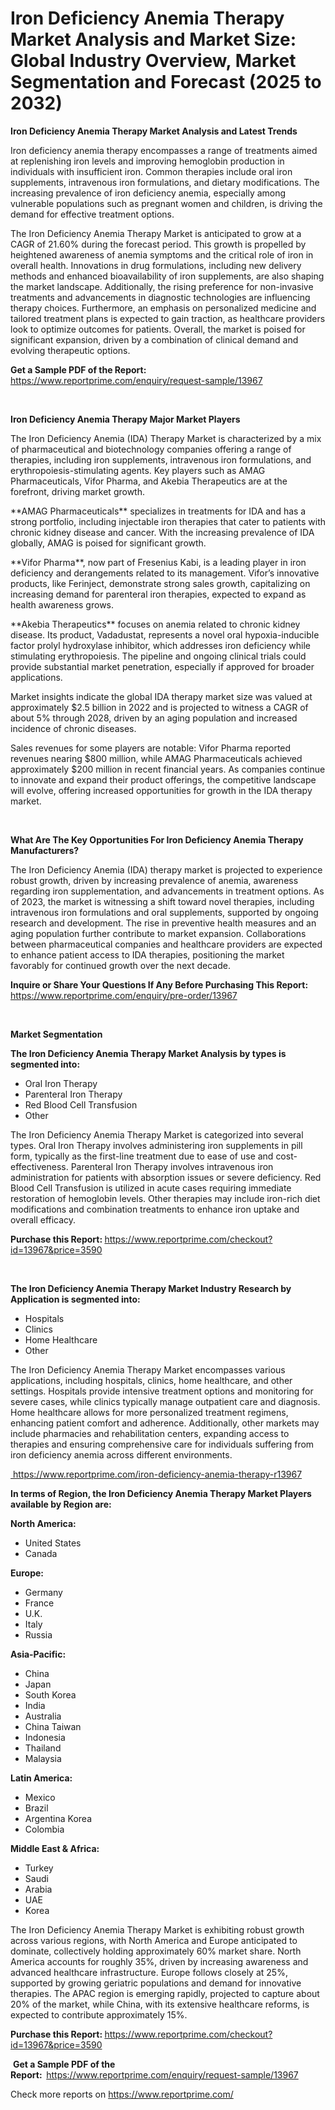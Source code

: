 <p><h1>Iron Deficiency Anemia Therapy Market Analysis and Market Size: Global Industry Overview, Market Segmentation and Forecast (2025 to 2032)</h1></p><p><strong>Iron Deficiency Anemia Therapy Market Analysis and Latest Trends</strong></p>
<p><p>Iron deficiency anemia therapy encompasses a range of treatments aimed at replenishing iron levels and improving hemoglobin production in individuals with insufficient iron. Common therapies include oral iron supplements, intravenous iron formulations, and dietary modifications. The increasing prevalence of iron deficiency anemia, especially among vulnerable populations such as pregnant women and children, is driving the demand for effective treatment options.</p><p>The Iron Deficiency Anemia Therapy Market is anticipated to grow at a CAGR of 21.60% during the forecast period. This growth is propelled by heightened awareness of anemia symptoms and the critical role of iron in overall health. Innovations in drug formulations, including new delivery methods and enhanced bioavailability of iron supplements, are also shaping the market landscape. Additionally, the rising preference for non-invasive treatments and advancements in diagnostic technologies are influencing therapy choices. Furthermore, an emphasis on personalized medicine and tailored treatment plans is expected to gain traction, as healthcare providers look to optimize outcomes for patients. Overall, the market is poised for significant expansion, driven by a combination of clinical demand and evolving therapeutic options.</p></p>
<p><strong>Get a Sample PDF of the Report:&nbsp;</strong> <a href="https://www.reportprime.com/enquiry/request-sample/13967?utm_campaign=2563&utm_medium=2&utm_source=Github&utm_content=ia&utm_term=20032025&utm_id=iron-deficiency-anemia-therapy">https://www.reportprime.com/enquiry/request-sample/13967</a></p>
<p>&nbsp;</p>
<p><strong>Iron Deficiency Anemia Therapy Major Market Players</strong></p>
<p><p>The Iron Deficiency Anemia (IDA) Therapy Market is characterized by a mix of pharmaceutical and biotechnology companies offering a range of therapies, including iron supplements, intravenous iron formulations, and erythropoiesis-stimulating agents. Key players such as AMAG Pharmaceuticals, Vifor Pharma, and Akebia Therapeutics are at the forefront, driving market growth.</p><p>**AMAG Pharmaceuticals** specializes in treatments for IDA and has a strong portfolio, including injectable iron therapies that cater to patients with chronic kidney disease and cancer. With the increasing prevalence of IDA globally, AMAG is poised for significant growth.</p><p>**Vifor Pharma**, now part of Fresenius Kabi, is a leading player in iron deficiency and derangements related to its management. Vifor’s innovative products, like Ferinject, demonstrate strong sales growth, capitalizing on increasing demand for parenteral iron therapies, expected to expand as health awareness grows.</p><p>**Akebia Therapeutics** focuses on anemia related to chronic kidney disease. Its product, Vadadustat, represents a novel oral hypoxia-inducible factor prolyl hydroxylase inhibitor, which addresses iron deficiency while stimulating erythropoiesis. The pipeline and ongoing clinical trials could provide substantial market penetration, especially if approved for broader applications.</p><p>Market insights indicate the global IDA therapy market size was valued at approximately $2.5 billion in 2022 and is projected to witness a CAGR of about 5% through 2028, driven by an aging population and increased incidence of chronic diseases. </p><p>Sales revenues for some players are notable: Vifor Pharma reported revenues nearing $800 million, while AMAG Pharmaceuticals achieved approximately $200 million in recent financial years. As companies continue to innovate and expand their product offerings, the competitive landscape will evolve, offering increased opportunities for growth in the IDA therapy market.</p></p>
<p>&nbsp;</p>
<p><strong>What Are The Key Opportunities For Iron Deficiency Anemia Therapy Manufacturers?</strong></p>
<p><p>The Iron Deficiency Anemia (IDA) therapy market is projected to experience robust growth, driven by increasing prevalence of anemia, awareness regarding iron supplementation, and advancements in treatment options. As of 2023, the market is witnessing a shift toward novel therapies, including intravenous iron formulations and oral supplements, supported by ongoing research and development. The rise in preventive health measures and an aging population further contribute to market expansion. Collaborations between pharmaceutical companies and healthcare providers are expected to enhance patient access to IDA therapies, positioning the market favorably for continued growth over the next decade.</p></p>
<p><strong>Inquire or Share Your Questions If Any Before Purchasing This Report:</strong> <a href="https://www.reportprime.com/enquiry/pre-order/13967?utm_campaign=2563&utm_medium=2&utm_source=Github&utm_content=ia&utm_term=20032025&utm_id=iron-deficiency-anemia-therapy">https://www.reportprime.com/enquiry/pre-order/13967</a></p>
<p>&nbsp;</p>
<p><strong>Market Segmentation</strong></p>
<p><strong>The Iron Deficiency Anemia Therapy Market Analysis by types is segmented into:</strong></p>
<p><ul><li>Oral Iron Therapy</li><li>Parenteral Iron Therapy</li><li>Red Blood Cell Transfusion</li><li>Other</li></ul></p>
<p><p>The Iron Deficiency Anemia Therapy Market is categorized into several types. Oral Iron Therapy involves administering iron supplements in pill form, typically as the first-line treatment due to ease of use and cost-effectiveness. Parenteral Iron Therapy involves intravenous iron administration for patients with absorption issues or severe deficiency. Red Blood Cell Transfusion is utilized in acute cases requiring immediate restoration of hemoglobin levels. Other therapies may include iron-rich diet modifications and combination treatments to enhance iron uptake and overall efficacy.</p></p>
<p><strong>Purchase this Report:&nbsp;</strong><a href="https://www.reportprime.com/checkout?id=13967&price=3590&utm_campaign=2563&utm_medium=2&utm_source=Github&utm_content=ia&utm_term=20032025&utm_id=iron-deficiency-anemia-therapy">https://www.reportprime.com/checkout?id=13967&price=3590</a></p>
<p>&nbsp;</p>
<p><strong>The Iron Deficiency Anemia Therapy Market Industry Research by Application is segmented into:</strong></p>
<p><ul><li>Hospitals</li><li>Clinics</li><li>Home Healthcare</li><li>Other</li></ul></p>
<p><p>The Iron Deficiency Anemia Therapy Market encompasses various applications, including hospitals, clinics, home healthcare, and other settings. Hospitals provide intensive treatment options and monitoring for severe cases, while clinics typically manage outpatient care and diagnosis. Home healthcare allows for more personalized treatment regimens, enhancing patient comfort and adherence. Additionally, other markets may include pharmacies and rehabilitation centers, expanding access to therapies and ensuring comprehensive care for individuals suffering from iron deficiency anemia across different environments.</p></p>
<p><a href="https://www.reportprime.com/iron-deficiency-anemia-therapy-r13967?utm_campaign=2563&utm_medium=2&utm_source=Github&utm_content=ia&utm_term=20032025&utm_id=iron-deficiency-anemia-therapy">&nbsp;https://www.reportprime.com/iron-deficiency-anemia-therapy-r13967</a></p>
<p><strong>In terms of Region, the Iron Deficiency Anemia Therapy Market Players available by Region are:</strong></p>
<p>
    <p> <strong> North America: </strong>
        <ul>
            <li>United States</li>
            <li>Canada</li>
        </ul>
        </p> 
    <p> <strong> Europe: </strong>
        <ul>
            <li>Germany</li>
            <li>France</li>
            <li>U.K.</li>
            <li>Italy</li>
            <li>Russia</li>
        </ul>
        </p> 
    <p> <strong> Asia-Pacific: </strong>
        <ul>
            <li>China</li>
            <li>Japan</li>
            <li>South Korea</li>
            <li>India</li>
            <li>Australia</li>
            <li>China Taiwan</li>
            <li>Indonesia</li>
            <li>Thailand</li>
            <li>Malaysia</li>
        </ul>
        </p> 
    <p> <strong> Latin America: </strong>
        <ul>
            <li>Mexico</li>
            <li>Brazil</li>
            <li>Argentina Korea</li>
            <li>Colombia</li>
        </ul>
        </p> 
    <p> <strong> Middle East & Africa: </strong>
        <ul>
            <li>Turkey</li>
            <li>Saudi</li>
            <li>Arabia</li>
            <li>UAE</li>
            <li>Korea</li>
        </ul>
    </p>
    </p>
<p><p>The Iron Deficiency Anemia Therapy Market is exhibiting robust growth across various regions, with North America and Europe anticipated to dominate, collectively holding approximately 60% market share. North America accounts for roughly 35%, driven by increasing awareness and advanced healthcare infrastructure. Europe follows closely at 25%, supported by growing geriatric populations and demand for innovative therapies. The APAC region is emerging rapidly, projected to capture about 20% of the market, while China, with its extensive healthcare reforms, is expected to contribute approximately 15%.</p></p>
<p><strong>Purchase this Report: </strong><a href="https://www.reportprime.com/checkout?id=13967&price=3590&utm_campaign=2563&utm_medium=2&utm_source=Github&utm_content=ia&utm_term=20032025&utm_id=iron-deficiency-anemia-therapy">https://www.reportprime.com/checkout?id=13967&price=3590</a></p>
<p>&nbsp;<strong>Get a Sample PDF of the Report:&nbsp;&nbsp;</strong><a href="https://www.reportprime.com/enquiry/request-sample/13967?utm_campaign=2563&utm_medium=2&utm_source=Github&utm_content=ia&utm_term=20032025&utm_id=iron-deficiency-anemia-therapy">https://www.reportprime.com/enquiry/request-sample/13967</a></p>
<p><strong></strong></p>
<p>Check more reports on <a href="https://www.reportprime.com/?utm_campaign=2563&utm_medium=2&utm_source=Github&utm_content=ia&utm_term=20032025&utm_id=iron-deficiency-anemia-therapy">https://www.reportprime.com/</a></p>